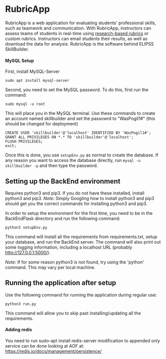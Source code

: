 # RubricApp

RubricApp is a web application for evaluating students' professional skills, such as teamwork and communication. With RubricApp, instructors can assess teams of students in real-time using [research-based rubrics](http://elipss.com/) or custom rubrics. Instructors can email students their results, as well as download the data for analysis. RubricApp is the software behind ELIPSS SkillBuilder.

#### MySQL Setup 

First, install MySQL-Server 

```
sudo apt install mysql-server
```

Second, you need to set the MySQL password. To do this, first run the command: 
```
sudo mysql -u root
```

This will place you in the MySQL terminal. Use these commands to create an account named skillbuilder and set the passowrd to "WasPogil1#" (this should be changed for deployment)

```
CREATE USER 'skillbuilder'@'localhost' IDENTIFIED BY 'WasPogil1#';
GRANT ALL PRIVILEGES ON *.* TO 'skillbuilder'@'localhost';
FLUSH PRIVILEGES;
exit; 
```

Once this is done, you use `setupEnv.py` as normal to create the database. If any reason you want to access the database directly, run `mysql -u skillbuilder -p` and then type the password.


## Setting up the BackEnd environment

Requires python3 and pip3. If you do not have these installed, install python3 and pip3.
*Note*: Simply Googling how to install python3 and pip3 should get you the correct commands for installing python3 and pip3.

In order to setup the environment for the first time, you need to be in the BackEndFlask directory
and run the following command:

```
python3 setupEnv.py
```

This command will install all the requirements from requirements.txt, setup your database, and run the BackEnd server.
The command will also print out some logging information, including a localhost URL (probably http://127.0.0.1:5000/).

*Note*: If for some reason python3 is not found, try using the 'python' command. This may vary per local machine.

## Running the application after setup

Use the following command for running the application during regular use:

```
python3 run.py
```

This command will allow you to skip past installing/updating all the requirements.

#### Adding redis

You need to run sudo-apt install redis-server
modification to appended only service can be done looking at AOF
at: https://redis.io/docs/management/persistence/





